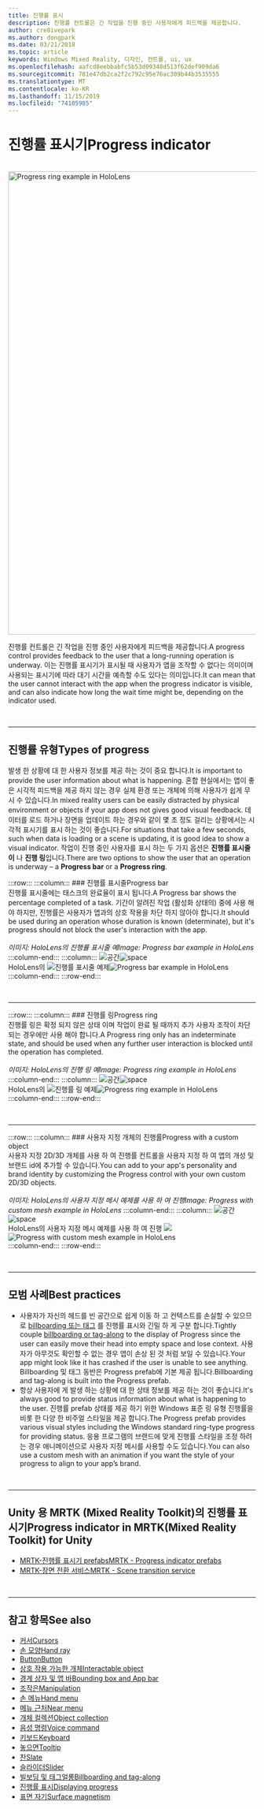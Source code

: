 ```yaml
---
title: 진행률 표시
description: 진행률 컨트롤은 긴 작업을 진행 중인 사용자에게 피드백을 제공합니다.
author: cre8ivepark
ms.author: dongpark
ms.date: 03/21/2018
ms.topic: article
keywords: Windows Mixed Reality, 디자인, 컨트롤, ui, ux
ms.openlocfilehash: aafcd8eebbabfc5b53d09348d513f62def909da6
ms.sourcegitcommit: 781e47db2ca2f2c792c95e76ac309b44b3535555
ms.translationtype: MT
ms.contentlocale: ko-KR
ms.lasthandoff: 11/15/2019
ms.locfileid: "74105985"
---
```

# <a name="progress-indicator"></a><span data-ttu-id="092dc-104">진행률 표시기</span><span class="sxs-lookup"><span data-stu-id="092dc-104">Progress indicator</span></span>

<br>

<img src="images/UX/MRTK_ProgressIndicator.gif" alt="Progress ring example in HoloLens" width="940px">

<span data-ttu-id="092dc-105">진행률 컨트롤은 긴 작업을 진행 중인 사용자에게 피드백을 제공합니다.</span><span class="sxs-lookup"><span data-stu-id="092dc-105">A progress control provides feedback to the user that a long-running operation is underway.</span></span> <span data-ttu-id="092dc-106">이는 진행률 표시기가 표시될 때 사용자가 앱을 조작할 수 없다는 의미이며 사용되는 표시기에 따라 대기 시간을 예측할 수도 있다는 의미입니다.</span><span class="sxs-lookup"><span data-stu-id="092dc-106">It can mean that the user cannot interact with the app when the progress indicator is visible, and can also indicate how long the wait time might be, depending on the indicator used.</span></span>

<br>

---

## <a name="types-of-progress"></a><span data-ttu-id="092dc-107">진행률 유형</span><span class="sxs-lookup"><span data-stu-id="092dc-107">Types of progress</span></span>

<span data-ttu-id="092dc-108">발생 한 상황에 대 한 사용자 정보를 제공 하는 것이 중요 합니다.</span><span class="sxs-lookup"><span data-stu-id="092dc-108">It is important to provide the user information about what is happening.</span></span> <span data-ttu-id="092dc-109">혼합 현실에서는 앱이 좋은 시각적 피드백을 제공 하지 않는 경우 실제 환경 또는 개체에 의해 사용자가 쉽게 무시 수 있습니다.</span><span class="sxs-lookup"><span data-stu-id="092dc-109">In mixed reality users can be easily distracted by physical environment or objects if your app does not gives good visual feedback.</span></span> <span data-ttu-id="092dc-110">데이터를 로드 하거나 장면을 업데이트 하는 경우와 같이 몇 초 정도 걸리는 상황에서는 시각적 표시기를 표시 하는 것이 좋습니다.</span><span class="sxs-lookup"><span data-stu-id="092dc-110">For situations that take a few seconds, such when data is loading or a scene is updating, it is good idea to show a visual indicator.</span></span> <span data-ttu-id="092dc-111">작업이 진행 중인 사용자를 표시 하는 두 가지 옵션은 **진행률 표시줄이** 나 **진행 링**입니다.</span><span class="sxs-lookup"><span data-stu-id="092dc-111">There are two options to show the user that an operation is underway – a **Progress bar** or a **Progress ring**.</span></span>

:::row:::
    :::column:::
        ### <a name="progress-barbr"></a><span data-ttu-id="092dc-112">진행률 표시줄</span><span class="sxs-lookup"><span data-stu-id="092dc-112">Progress bar</span></span><br>
        <span data-ttu-id="092dc-113">진행률 표시줄에는 태스크의 완료율이 표시 됩니다.</span><span class="sxs-lookup"><span data-stu-id="092dc-113">A Progress bar shows the percentage completed of a task.</span></span> <span data-ttu-id="092dc-114">기간이 알려진 작업 (활성화 상태의) 중에 사용 해야 하지만, 진행률은 사용자가 앱과의 상호 작용을 차단 하지 않아야 합니다.</span><span class="sxs-lookup"><span data-stu-id="092dc-114">It should be used during an operation whose duration is known (determinate), but it's progress should not block the user's interaction with the app.</span></span><br>
        <br>
        <span data-ttu-id="092dc-115">*이미지: HoloLens의 진행률 표시줄 예*</span><span class="sxs-lookup"><span data-stu-id="092dc-115">*Image: Progress bar example in HoloLens*</span></span>
    :::column-end:::
        :::column:::
        <span data-ttu-id="092dc-116">![공간](images/spacer-20x582.png)</span><span class="sxs-lookup"><span data-stu-id="092dc-116">![space](images/spacer-20x582.png)</span></span><br>
       <span data-ttu-id="092dc-117">HoloLens의 ![진행률 표시줄 예제](images/640px-progressbar.jpg)</span><span class="sxs-lookup"><span data-stu-id="092dc-117">![Progress bar example in HoloLens](images/640px-progressbar.jpg)</span></span><br>
    :::column-end:::
:::row-end:::

<br>

---

:::row:::
    :::column:::
        ### <a name="progress-ringbr"></a><span data-ttu-id="092dc-118">진행률 링</span><span class="sxs-lookup"><span data-stu-id="092dc-118">Progress ring</span></span><br>
        <span data-ttu-id="092dc-119">진행률 링은 확정 되지 않은 상태 이며 작업이 완료 될 때까지 추가 사용자 조작이 차단 되는 경우에만 사용 해야 합니다.</span><span class="sxs-lookup"><span data-stu-id="092dc-119">A Progress ring only has an indeterminate state, and should be used when any further user interaction is blocked until the operation has completed.</span></span><br>
        <br>
        <span data-ttu-id="092dc-120">*이미지: HoloLens의 진행 링 예*</span><span class="sxs-lookup"><span data-stu-id="092dc-120">*Image: Progress ring example in HoloLens*</span></span>
    :::column-end:::
        :::column:::
        <span data-ttu-id="092dc-121">![공간](images/spacer-20x582.png)</span><span class="sxs-lookup"><span data-stu-id="092dc-121">![space](images/spacer-20x582.png)</span></span><br>
       <span data-ttu-id="092dc-122">HoloLens의 ![진행률 링 예제](images/640px-progressring.jpg)</span><span class="sxs-lookup"><span data-stu-id="092dc-122">![Progress ring example in HoloLens](images/640px-progressring.jpg)</span></span><br>
    :::column-end:::
:::row-end:::

<br>

---

:::row:::
    :::column:::
        ### <a name="progress-with-a-custom-objectbr"></a><span data-ttu-id="092dc-123">사용자 지정 개체의 진행률</span><span class="sxs-lookup"><span data-stu-id="092dc-123">Progress with a custom object</span></span><br>
        <span data-ttu-id="092dc-124">사용자 지정 2D/3D 개체를 사용 하 여 진행률 컨트롤을 사용자 지정 하 여 앱의 개성 및 브랜드 id에 추가할 수 있습니다.</span><span class="sxs-lookup"><span data-stu-id="092dc-124">You can add to your app's personality and brand identity by customizing the Progress control with your own custom 2D/3D objects.</span></span><br>
        <br>
        <span data-ttu-id="092dc-125">*이미지: HoloLens의 사용자 지정 메시 예제를 사용 하 여 진행*</span><span class="sxs-lookup"><span data-stu-id="092dc-125">*Image: Progress with custom mesh example in HoloLens*</span></span>
    :::column-end:::
        :::column:::
        <span data-ttu-id="092dc-126">![공간](images/spacer-20x582.png)</span><span class="sxs-lookup"><span data-stu-id="092dc-126">![space](images/spacer-20x582.png)</span></span><br>
       <span data-ttu-id="092dc-127">HoloLens의 사용자 지정 메시 예제를 사용 하 여 진행 ![](images/640px-progresscustom.jpg)</span><span class="sxs-lookup"><span data-stu-id="092dc-127">![Progress with custom mesh example in HoloLens](images/640px-progresscustom.jpg)</span></span><br>
    :::column-end:::
:::row-end:::

<br>

---

## <a name="best-practices"></a><span data-ttu-id="092dc-128">모범 사례</span><span class="sxs-lookup"><span data-stu-id="092dc-128">Best practices</span></span>
* <span data-ttu-id="092dc-129">사용자가 자신의 헤드를 빈 공간으로 쉽게 이동 하 고 컨텍스트를 손실할 수 있으므로 [billboarding 또는 태그](billboarding-and-tag-along.md) 를 진행률 표시와 긴밀 하 게 구분 합니다.</span><span class="sxs-lookup"><span data-stu-id="092dc-129">Tightly couple [billboarding or tag-along](billboarding-and-tag-along.md) to the display of Progress since the user can easily move their head into empty space and lose context.</span></span> <span data-ttu-id="092dc-130">사용자가 아무것도 확인할 수 없는 경우 앱이 손상 된 것 처럼 보일 수 있습니다.</span><span class="sxs-lookup"><span data-stu-id="092dc-130">Your app might look like it has crashed if the user is unable to see anything.</span></span> <span data-ttu-id="092dc-131">Billboarding 및 태그 동반은 Progress prefab에 기본 제공 됩니다.</span><span class="sxs-lookup"><span data-stu-id="092dc-131">Billboarding and tag-along is built into the Progress prefab.</span></span>
* <span data-ttu-id="092dc-132">항상 사용자에 게 발생 하는 상황에 대 한 상태 정보를 제공 하는 것이 좋습니다.</span><span class="sxs-lookup"><span data-stu-id="092dc-132">It's always good to provide status information about what is happening to the user.</span></span> <span data-ttu-id="092dc-133">진행률 prefab 상태를 제공 하기 위한 Windows 표준 링 유형 진행률을 비롯 한 다양 한 비주얼 스타일을 제공 합니다.</span><span class="sxs-lookup"><span data-stu-id="092dc-133">The Progress prefab provides various visual styles including the Windows standard ring-type progress for providing status.</span></span> <span data-ttu-id="092dc-134">응용 프로그램의 브랜드에 맞게 진행률 스타일을 조정 하려는 경우 애니메이션으로 사용자 지정 메시를 사용할 수도 있습니다.</span><span class="sxs-lookup"><span data-stu-id="092dc-134">You can also use a custom mesh with an animation if you want the style of your progress to align to your app’s brand.</span></span>

<br>

---

## <a name="progress-indicator-in-mrtkmixed-reality-toolkit-for-unity"></a><span data-ttu-id="092dc-135">Unity 용 MRTK (Mixed Reality Toolkit)의 진행률 표시기</span><span class="sxs-lookup"><span data-stu-id="092dc-135">Progress indicator in MRTK(Mixed Reality Toolkit) for Unity</span></span>

* [<span data-ttu-id="092dc-136">MRTK-진행률 표시기 prefabs</span><span class="sxs-lookup"><span data-stu-id="092dc-136">MRTK - Progress indicator prefabs</span></span>](https://github.com/microsoft/MixedRealityToolkit-Unity/tree/mrtk_release/Assets/MixedRealityToolkit.SDK/Features/UX/Prefabs/ProgressIndicators)
* [<span data-ttu-id="092dc-137">MRTK-장면 전환 서비스</span><span class="sxs-lookup"><span data-stu-id="092dc-137">MRTK - Scene transition service</span></span>](https://microsoft.github.io/MixedRealityToolkit-Unity/Documentation/Extensions/SceneTransitionService/SceneTransitionServiceOverview.html)


<br>

---

## <a name="see-also"></a><span data-ttu-id="092dc-138">참고 항목</span><span class="sxs-lookup"><span data-stu-id="092dc-138">See also</span></span>

* [<span data-ttu-id="092dc-139">커서</span><span class="sxs-lookup"><span data-stu-id="092dc-139">Cursors</span></span>](cursors.md)
* [<span data-ttu-id="092dc-140">손 모양</span><span class="sxs-lookup"><span data-stu-id="092dc-140">Hand ray</span></span>](point-and-commit.md)
* [<span data-ttu-id="092dc-141">Button</span><span class="sxs-lookup"><span data-stu-id="092dc-141">Button</span></span>](button.md)
* [<span data-ttu-id="092dc-142">상호 작용 가능한 개체</span><span class="sxs-lookup"><span data-stu-id="092dc-142">Interactable object</span></span>](interactable-object.md)
* [<span data-ttu-id="092dc-143">경계 상자 및 앱 바</span><span class="sxs-lookup"><span data-stu-id="092dc-143">Bounding box and App bar</span></span>](app-bar-and-bounding-box.md)
* [<span data-ttu-id="092dc-144">조작은</span><span class="sxs-lookup"><span data-stu-id="092dc-144">Manipulation</span></span>](direct-manipulation.md)
* [<span data-ttu-id="092dc-145">손 메뉴</span><span class="sxs-lookup"><span data-stu-id="092dc-145">Hand menu</span></span>](hand-menu.md)
* [<span data-ttu-id="092dc-146">메뉴 근처</span><span class="sxs-lookup"><span data-stu-id="092dc-146">Near menu</span></span>](near-menu.md)
* [<span data-ttu-id="092dc-147">개체 컬렉션</span><span class="sxs-lookup"><span data-stu-id="092dc-147">Object collection</span></span>](object-collection.md)
* [<span data-ttu-id="092dc-148">음성 명령</span><span class="sxs-lookup"><span data-stu-id="092dc-148">Voice command</span></span>](voice-input.md)
* [<span data-ttu-id="092dc-149">키보드</span><span class="sxs-lookup"><span data-stu-id="092dc-149">Keyboard</span></span>](keyboard.md)
* [<span data-ttu-id="092dc-150">놓으면</span><span class="sxs-lookup"><span data-stu-id="092dc-150">Tooltip</span></span>](tooltip.md)
* [<span data-ttu-id="092dc-151">찬</span><span class="sxs-lookup"><span data-stu-id="092dc-151">Slate</span></span>](slate.md)
* [<span data-ttu-id="092dc-152">슬라이더</span><span class="sxs-lookup"><span data-stu-id="092dc-152">Slider</span></span>](slider.md)
* [<span data-ttu-id="092dc-153">빌보딩 및 태그얼롱</span><span class="sxs-lookup"><span data-stu-id="092dc-153">Billboarding and tag-along</span></span>](billboarding-and-tag-along.md)
* [<span data-ttu-id="092dc-154">진행률 표시</span><span class="sxs-lookup"><span data-stu-id="092dc-154">Displaying progress</span></span>](progress.md)
* [<span data-ttu-id="092dc-155">표면 자기</span><span class="sxs-lookup"><span data-stu-id="092dc-155">Surface magnetism</span></span>](surface-magnetism.md)
